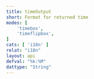 ```yaml
---
title: timeOutput
short: Format for returned time
modes: [
	'timebox',
	'timeflipbox',
]
cats: [ 'i18n' ]
relat: "i18n"
layout: api
defval: "%k:%M"
dattype: "String"
---
```



